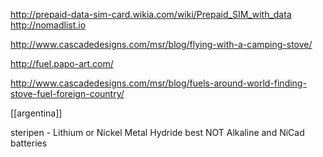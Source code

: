 http://prepaid-data-sim-card.wikia.com/wiki/Prepaid_SIM_with_data
http://nomadlist.io

http://www.cascadedesigns.com/msr/blog/flying-with-a-camping-stove/

http://fuel.papo-art.com/

http://www.cascadedesigns.com/msr/blog/fuels-around-world-finding-stove-fuel-foreign-country/

[[argentina]]

steripen - Lithium or Nickel Metal Hydride best NOT Alkaline and NiCad batteries
